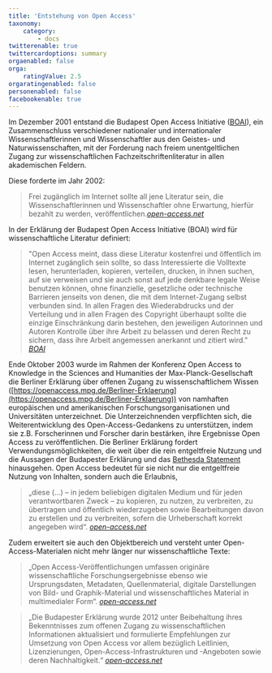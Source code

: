 ```yaml
---
title: 'Entstehung von Open Access'
taxonomy:
    category:
        - docs
twitterenable: true
twittercardoptions: summary
orgaenabled: false
orga:
    ratingValue: 2.5
orgaratingenabled: false
personenabled: false
facebookenable: true
---
```


Im Dezember 2001 entstand die Budapest Open Access Initiative ([BOAI](http://www.budapestopenaccessinitiative.org/)), ein Zusammenschluss verschiedener nationaler und internationaler Wissenschaftlerinnen und Wissenschaftler aus den Geistes- und Naturwissenschaften, mit der Forderung nach freiem unentgeltlichen Zugang zur wissenschaftlichen Fachzeitschriftenliteratur in allen akademischen Feldern.

Diese forderte im Jahr 2002:
> Frei zugänglich im Internet sollte all jene Literatur sein, die Wissenschaftlerinnen und Wissenschaftler ohne Erwartung, hierfür bezahlt zu werden, veröffentlichen.<cite>[open-access.net](https://open-access.net/informationen-zu-open-access/geschichte-des-open-access/)</cite>

In der Erklärung der Budapest Open Access Initiative (BOAI) wird für wissenschaftliche Literatur definiert:
> "Open Access meint, dass diese Literatur kostenfrei und öffentlich im Internet zugänglich sein sollte, so dass Interessierte die Volltexte lesen, herunterladen, kopieren, verteilen, drucken, in ihnen suchen, auf sie verweisen und sie auch sonst auf jede denkbare legale Weise benutzen können, ohne finanzielle, gesetzliche oder technische Barrieren jenseits von denen, die mit dem Internet-Zugang selbst verbunden sind. In allen Fragen des Wiederabdrucks und der Verteilung und in allen Fragen des Copyright überhaupt sollte die einzige Einschränkung darin bestehen, den jeweiligen Autorinnen und Autoren Kontrolle über ihre Arbeit zu belassen und deren Recht zu sichern, dass ihre Arbeit angemessen anerkannt und zitiert wird."
<cite>[BOAI](http://www.budapestopenaccessinitiative.org/)</cite>

Ende Oktober 2003 wurde im Rahmen der Konferenz Open Access to Knowledge in the Sciences and Humanities der Max-Planck-Gesellschaft die Berliner Erklärung über offenen Zugang zu wissenschaftlichem Wissen ([https://openaccess.mpg.de/Berliner-Erklaerung](https://openaccess.mpg.de/Berliner-Erklaerung)) von namhaften europäischen und amerikanischen Forschungsorganisationen und Universitäten unterzeichnet. Die Unterzeichnenden verpflichten sich, die Weiterentwicklung des Open-Access-Gedankens zu unterstützen, indem sie z.B. Forscherinnen und Forscher darin bestärken, ihre Ergebnisse Open Access zu veröffentlichen. Die Berliner Erklärung fordert Verwendungsmöglichkeiten, die weit über die rein entgeltfreie Nutzung  und die Aussagen der Budapester Erklärung und das [Bethesda Statement](http://legacy.earlham.edu/~peters/fos/bethesda.htm)  hinausgehen. Open Access bedeutet für sie nicht nur die entgeltfreie Nutzung von Inhalten, sondern auch die Erlaubnis,

> „diese (…) – in jedem beliebigen digitalen Medium und für jeden verantwortbaren Zweck – zu kopieren, zu nutzen, zu verbreiten, zu übertragen und öffentlich wiederzugeben sowie Bearbeitungen davon zu erstellen und zu verbreiten, sofern die Urheberschaft korrekt angegeben wird“. <cite>[open-access.net](https://open-access.net/informationen-zu-open-access/geschichte-des-open-access/)</cite>

Zudem erweitert sie auch den Objektbereich und versteht unter Open-Access-Materialen nicht mehr länger nur wissenschaftliche Texte:

>„Open Access-Veröffentlichungen umfassen originäre wissenschaftliche Forschungsergebnisse ebenso wie Ursprungsdaten, Metadaten, Quellenmaterial, digitale Darstellungen von Bild- und Graphik-Material und wissenschaftliches Material in multimedialer Form“. <cite>[open-access.net](https://open-access.net/informationen-zu-open-access/geschichte-des-open-access/)</cite>

> „Die Budapester Erklärung wurde 2012 unter Beibehaltung ihres Bekenntnisses zum offenen Zugang zu wissenschaftlichen Informationen aktualisiert und formulierte Empfehlungen zur Umsetzung von Open Access vor allem bezüglich Leitlinien, Lizenzierungen, Open-Access-Infrastrukturen und -Angeboten sowie deren Nachhaltigkeit.“
<cite> [open-access.net](https://open-access.net/informationen-zu-open-access/geschichte-des-open-access/)</cite>
